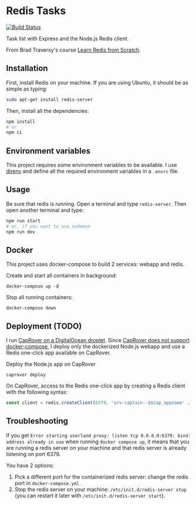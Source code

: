 # Redis Tasks

[![Build Status](https://travis-ci.com/jackdbd/redis-tasks.svg?branch=master)](https://travis-ci.org/jackdbd/redis-tasks)

Task list with Express and the Node.js Redis client.

From Brad Traversy's course [Learn Redis from Scratch](https://www.udemy.com/learn-redis-from-scratch/learn/v4/).

## Installation

First, install Redis on your machine. If you are using Ubuntu, it should be as simple as typing:

```sh
sudo apt-get install redis-server
```

Then, install all the dependencies:

```sh
npm install
# or
npm ci
```

## Environment variables

This project requires some environment variables to be available. I use [direnv](https://github.com/direnv/direnv) and define all the required environment variables in a `.envrc` file.

## Usage

Be sure that redis is running. Open a terminal and type `redis-server`. Then open another terminal and type:

```sh
npm run start
# or, if you want to use nodemon
npm run dev
```

## Docker

This project uses docker-compose to build 2 services: webapp and redis.

Create and start all containers in background:

```shell
docker-compose up -d
```

Stop all running containers:

```shell
docker-compose down
```

## Deployment (TODO)

I run [CapRover on a DigitalOcean droplet](https://marketplace.digitalocean.com/apps/caprover). Since [CapRover does not support docker-compose](https://caprover.com/docs/docker-compose.html), I deploy only the dockerized Node.js webapp and use a Redis one-click app available on CapRover.

Deploy the Node.js app on CapRover

```shell
caprover deploy
```

On CapRover, access to the Redis one-click app by creating a Redis client with the following syntax:

```js
const client = redis.createClient(6379, 'srv-captain--$$cap_appname' , {password: '$$cap_redis_password'})
```

## Troubleshooting

If you get `Error starting userland proxy: listen tcp 0.0.0.0:6379: bind: address already in use` when running `docker compose up`, it means that you are running a redis server on your machine and that redis server is already listening on port 6379.

You have 2 options:

1. Pick a different port for the containerized redis server: change the redis port in `docker-compose.yml`.
2. Stop the redis server on your machine: `/etc/init.d/redis-server stop` (you can restart it later with `/etc/init.d/redis-server start`).
